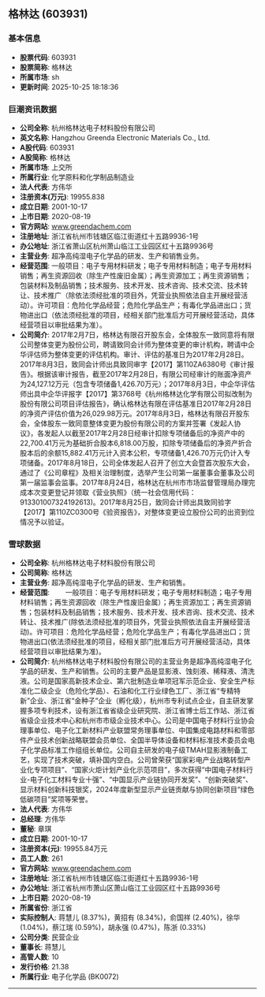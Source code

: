 ## 格林达 (603931)

### 基本信息

- **股票代码**: 603931
- **股票简称**: 格林达
- **所属市场**: sh
- **更新时间**: 2025-10-25 18:18:36

### 巨潮资讯数据

- **公司全称**: 杭州格林达电子材料股份有限公司
- **英文名称**: Hangzhou Greenda Electronic Materials Co., Ltd.
- **A股代码**: 603931
- **A股简称**: 格林达
- **所属市场**: 上交所
- **所属行业**: 化学原料和化学制品制造业
- **法人代表**: 方伟华
- **注册资本(万元)**: 19955.838
- **成立日期**: 2001-10-17
- **上市日期**: 2020-08-19
- **官方网站**: www.greendachem.com
- **注册地址**: 浙江省杭州市钱塘区临江街道红十五路9936-1号
- **办公地址**: 浙江省萧山区杭州萧山临江工业园区红十五路9936号
- **主营业务**: 超净高纯湿电子化学品的研发、生产和销售业务。
- **经营范围**: 一般项目：电子专用材料研发；电子专用材料制造；电子专用材料销售；再生资源回收（除生产性废旧金属）；再生资源加工；再生资源销售；包装材料及制品销售；技术服务、技术开发、技术咨询、技术交流、技术转让、技术推广（除依法须经批准的项目外，凭营业执照依法自主开展经营活动）。许可项目：危险化学品经营；危险化学品生产；有毒化学品进出口；货物进出口（依法须经批准的项目，经相关部门批准后方可开展经营活动，具体经营项目以审批结果为准）。
- **公司简介**: 2017年2月7日，格林达有限召开股东会，全体股东一致同意将有限公司整体变更为股份公司，聘请致同会计师为整体变更的审计机构，聘请中企华评估师为整体变更的评估机构。审计、评估的基准日为2017年2月28日。2017年8月3日，致同会计师出具致同审字【2017】第110ZA6380号《审计报告》。根据该审计报告，截至2017年2月28日，有限公司经审计的账面净资产为24,127.12万元（包含专项储备1,426.70万元）；2017年8月3日，中企华评估师出具中企华评报字【2017】第3768号《杭州格林达化学有限公司拟改制为股份有限公司项目评估报告》，确认格林达有限在评估基准日2017年2月28日的净资产评估价值为26,029.98万元。2017年8月3日，格林达有限召开股东会，全体股东一致同意整体变更为股份有限公司的方案并签署《发起人协议》，各发起人以截至2017年2月28日经审计扣除专项储备后的净资产中的22,700.41万元为基础折合股本6,818.00万股，扣除专项储备后的净资产折合股本后的余额15,882.41万元计入资本公积，专项储备1,426.70万元仍计入专项储备。2017年8月18日，公司全体发起人召开了创立大会暨首次股东大会，通过了《公司章程》及相关治理制度，选举产生公司第一届董事会董事及公司第一届监事会监事。2017年8月24日，格林达在杭州市市场监督管理局办理完成本次变更登记并领取《营业执照》（统一社会信用代码：913301007324192613)。2017年8月25日，致同会计师出具致同验字【2017】第110ZC0300号《验资报告》，对整体变更设立股份公司的出资到位情况予以验证。

### 雪球数据

- **公司全称**: 杭州格林达电子材料股份有限公司
- **公司简称**: 格林达
- **主营业务**: 超净高纯湿电子化学品的研发、生产和销售。
- **经营范围**: 　　一般项目：电子专用材料研发；电子专用材料制造；电子专用材料销售；再生资源回收（除生产性废旧金属）；再生资源加工；再生资源销售；包装材料及制品销售；技术服务、技术开发、技术咨询、技术交流、技术转让、技术推广(除依法须经批准的项目外，凭营业执照依法自主开展经营活动)。许可项目：危险化学品经营；危险化学品生产；有毒化学品进出口；货物进出口(依法须经批准的项目，经相关部门批准后方可开展经营活动，具体经营项目以审批结果为准)。
- **公司简介**: 杭州格林达电子材料股份有限公司的主营业务是超净高纯湿电子化学品的研发、生产和销售。公司的主要产品是显影液、蚀刻液、稀释液、清洗液。公司是国家高新技术企业、第六批制造业单项冠军示范企业、安全生产标准化二级企业（危险化学品）、石油和化工行业绿色工厂、浙江省“专精特新”企业、浙江省“金种子”企业（孵化级），杭州市专利试点企业，自主研发掌握多项专利技术，设有浙江省省级企业研究院、浙江省博士后工作站、浙江省省级企业技术中心和杭州市市级企业技术中心。公司是中国电子材料行业协会理事单位、电子化工新材料产业联盟常务理事单位、中国集成电路材料和零部件产业技术创新战略联盟会员单位、全国半导体设备和材料标准技术委员会电子化学品标准工作组组长单位。公司自主研发的电子级TMAH显影液制备工艺，实现了技术突破，填补国内空白。公司曾荣获“国家彩电产业战略转型产业化专项项目”、“国家火炬计划产业化示范项目”，多次获得“中国电子材料行业-电子化工材料专业十强”、“中国显示产业链协同开发奖”、“创新突破奖”、显示材料创新科技银奖，2024年度新型显示产业链贡献与协同创新项目“绿色低碳项目”奖项等荣誉。
- **法人代表**: 方伟华
- **总经理**: 方伟华
- **董秘**: 章琪
- **成立日期**: 2001-10-17
- **注册资本(元)**: 19955.84万元
- **员工人数**: 261
- **官方网站**: www.greendachem.com
- **注册地址**: 浙江省杭州市钱塘区临江街道红十五路9936-1号
- **办公地址**: 浙江省杭州市萧山区萧山临江工业园区红十五路9936号
- **上市日期**: 2020-08-19
- **所属省份**: 浙江省
- **实际控制人**: 蒋慧儿 (8.37%)，黄招有 (8.34%)，俞国祥 (2.40%)，徐华 (1.04%)，蔡江瑞 (0.59%)，胡永强 (0.47%)，陈浙 (0.33%)
- **公司分类**: 民营企业
- **董事长**: 蒋慧儿
- **高管人数**: 10
- **发行价格**: 21.38
- **所属行业**: 电子化学品 (BK0072)

---